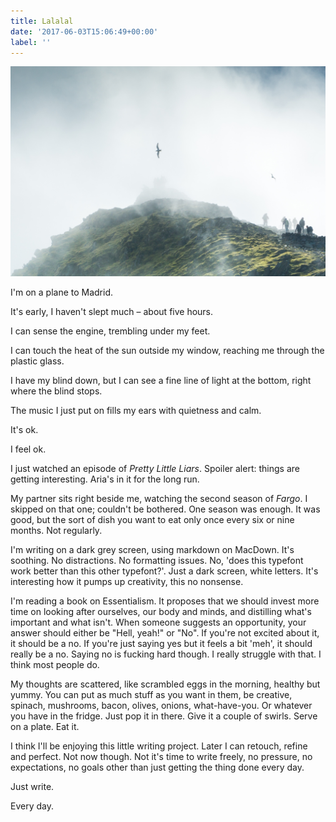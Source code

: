 ```yaml
---
title: Lalalal
date: '2017-06-03T15:06:49+00:00'
label: ''
---
```



![](/uploads/2017/06/03/mark-west-240572.jpg)

I'm on a plane to Madrid.

It's early, I haven't slept much – about five hours.

I can sense the engine, trembling under my feet.

I can touch the heat of the sun outside my window, reaching me through the plastic glass.

I have my blind down, but I can see a fine line of light at the bottom, right where the blind stops.

The music I just put on fills my ears with quietness and calm.

It's ok.

I feel ok.

I just watched an episode of _Pretty Little Liars_. Spoiler alert: things are getting interesting. Aria's in it for the long run.

My partner sits right beside me, watching the second season of _Fargo_. I skipped on that one; couldn't be bothered. One season was enough. It was good, but the sort of dish you want to eat only once every six or nine months. Not regularly.

I'm writing on a dark grey screen, using markdown on MacDown. It's soothing. No distractions. No formatting issues. No, 'does this typefont work better than this other typefont?'. Just a dark screen, white letters. It's interesting how it pumps up creativity, this no nonsense.

I'm reading a book on Essentialism. It proposes that we should invest more time on looking after ourselves, our body and minds, and distilling what's important and what isn't. When someone suggests an opportunity, your answer should either be "Hell, yeah!" or "No". If you're not excited about it, it should be a no. If you're just saying yes but it feels a bit 'meh', it should really be a no. Saying no is fucking hard though. I really struggle with that. I think most people do.

My thoughts are scattered, like scrambled eggs in the morning, healthy but yummy. You can put as much stuff as you want in them, be creative, spinach, mushrooms, bacon, olives, onions, what-have-you. Or whatever you have in the fridge. Just pop it in there. Give it a couple of swirls. Serve on a plate. Eat it.

I think I'll be enjoying this little writing project. Later I can retouch, refine and perfect. Not now though. Not it's time to write freely, no pressure, no expectations, no goals other than just getting the thing done every day.

Just write.

Every day.

